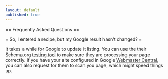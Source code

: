 ```yaml
---
layout: default
published: true
---
```


== Frequently Asked Questions ==

= So, I entered a recipe, but my Google result hasn't changed? =

It takes a while for Google to update it listing. You can use the their Schema.org [testing tool](http://www.google.com/webmasters/tools/richsnippets) to make sure they are processing your page correctly. If you have your site configured in Google [Webmaster Central](https://www.google.com/webmasters/tools/), you can also request for them to scan you page, which might speed things up.